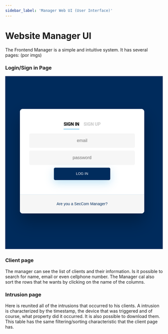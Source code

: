 ```yaml
---
sidebar_label: 'Manager Web UI (User Interface)'
---
```


# Website Manager UI

The Frontend Manager is a simple and intuitive system. 
It has several pages:
(por imgs)

### Login/Sign in Page

![Login/Sign in Page](manager_login.png)

### Client page

The manager can see the list of clients and their information. Is it possible to search for name, email or even cellphone number. The Manager cal also sort the rows that he wants by clicking on the name of the columns. 

### Intrusion page
Here is reunited all of the intrusions that occurred to his clients. A intrusion is characterized by the timestamp, the device that was triggered and of course, what property did it occurred. It is also possible to download them. This table has the same filtering/sorting characteristic that the client page has. 


